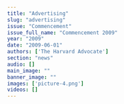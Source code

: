```yaml
---
title: "Advertising"
slug: "advertising"
issue: "Commencement"
issue_full_name: "Commencement 2009"
year: "2009"
date: "2009-06-01"
authors: ['The Harvard Advocate']
section: "news"
audio: []
main_image: ""
banner_image: ""
images: ['picture-4.png']
videos: []
---
```

